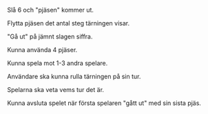 Slå 6 och "pjäsen" kommer ut.

Flytta pjäsen det antal steg tärningen visar.

"Gå ut" på jämnt slagen siffra.

Kunna använda 4 pjäser.

Kunna spela mot 1-3 andra spelare.

Användare ska kunna rulla tärningen på sin tur.

Spelarna ska veta vems tur det är.

Kunna avsluta spelet när första spelaren "gått ut" med sin sista pjäs.
